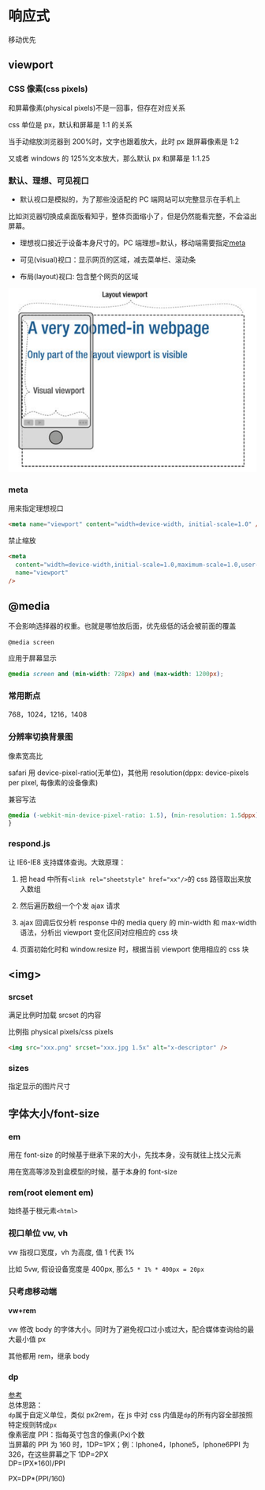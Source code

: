 # 响应式

移动优先

## viewport

### CSS 像素(css pixels)

和屏幕像素(physical pixels)不是一回事，但存在对应关系

css 单位是 px，默认和屏幕是 1:1 的关系

当手动缩放浏览器到 200%时，文字也跟着放大，此时 px 跟屏幕像素是 1:2

又或者 windows 的 125%文本放大，那么默认 px 和屏幕是 1:1.25

### 默认、理想、可见视口

- 默认视口是模拟的，为了那些没适配的 PC 端网站可以完整显示在手机上

比如浏览器切换成桌面版看知乎，整体页面缩小了，但是仍然能看完整，不会溢出屏幕。

- 理想视口接近于设备本身尺寸的。PC 端理想=默认，移动端需要指定[meta](#meta)

- 可见(visual)视口：显示网页的区域，减去菜单栏、滚动条

- 布局(layout)视口: 包含整个网页的区域

![viewport](../images/0889e8a658f7248f7198d0b169a9b1d8.png)

### meta

用来指定理想视口

```html
<meta name="viewport" content="width=device-width, initial-scale=1.0" />
```

禁止缩放

```html
<meta
  content="width=device-width,initial-scale=1.0,maximum-scale=1.0,user-scalable=no"
  name="viewport"
/>
```

## @media

不会影响选择器的权重。也就是哪怕放后面，优先级低的话会被前面的覆盖

`@media screen`

应用于屏幕显示

```css
@media screen and (min-width: 728px) and (max-width: 1200px);
```

### 常用断点

768，1024，1216，1408

### 分辨率切换背景图

像素宽高比

safari 用 device-pixel-ratio(无单位)，其他用 resolution(dppx: device-pixels per
pixel, 每像素的设备像素)

兼容写法

```css
@media (-webkit-min-device-pixel-ratio: 1.5), (min-resolution: 1.5dppx) {
}
```

### respond.js

让 IE6-IE8 支持媒体查询。大致原理：

1.  把 head 中所有`<link rel="sheetstyle" href="xx"/>`的 css 路径取出来放入数组

2.  然后遍历数组一个个发 ajax 请求

3.  ajax 回调后仅分析 response 中的 media
    query 的 min-width 和 max-width 语法，分析出 viewport 变化区间对应相应的 css 块

4.  页面初始化时和 window.resize 时，根据当前 viewport 使用相应的 css 块

## &lt;img&gt;

### srcset

满足比例时加载 srcset 的内容

比例指 physical pixels/css pixels

```html
<img src="xxx.png" srcset="xxx.jpg 1.5x" alt="x-descriptor" />
```

### sizes

指定显示的图片尺寸

## 字体大小/font-size

### em

用在 font-size 的时候基于继承下来的大小，先找本身，没有就往上找父元素

用在宽高等涉及到盒模型的时候，基于本身的 font-size

### rem(root element em)

始终基于根元素`<html>`

### 视口单位 vw, vh

vw 指视口宽度，vh 为高度, 值 1 代表 1%

比如 5vw, 假设设备宽度是 400px, 那么`5 * 1% * 400px = 20px`

### 只考虑移动端

#### vw+rem

vw 修改 body 的字体大小。同时为了避免视口过小或过大，配合媒体查询给的最大最小值 px

其他都用 rem，继承 body

### dp

[参考](https://segmentfault.com/a/1190000018850370)  
总体思路：  
`dp`属于自定义单位，类似 px2rem，在 js 中对 css 内值是`dp`的所有内容全部按照特定规则转成`px`  
像素密度 PPI：指每英寸包含的像素(Px)个数  
当屏幕的 PPI 为 160 时，1DP=1PX；例：Iphone4，Iphone5，Iphone6PPI 为 326，在这些屏幕之下 1DP=2PX  
DP=(PX\*160)/PPI

PX=DP\*(PPI/160)
